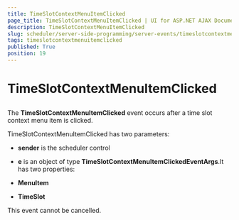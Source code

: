 ```yaml
---
title: TimeSlotContextMenuItemClicked
page_title: TimeSlotContextMenuItemClicked | UI for ASP.NET AJAX Documentation
description: TimeSlotContextMenuItemClicked
slug: scheduler/server-side-programming/server-events/timeslotcontextmenuitemclicked
tags: timeslotcontextmenuitemclicked
published: True
position: 19
---
```


# TimeSlotContextMenuItemClicked



## 

The __TimeSlotContextMenuItemClicked__ event occurs after a time slot context menu item is clicked.

TimeSlotContextMenuItemClicked has two parameters:

* __sender__ is the scheduler control

* __e__ is an object of type __TimeSlotContextMenuItemClickedEventArgs__.It has two properties:

* __MenuItem__

* __TimeSlot__

This event cannot be cancelled.


